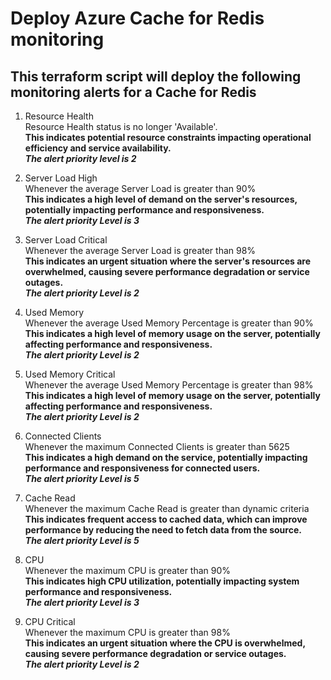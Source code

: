 # Deploy Azure Cache for Redis monitoring
## This terraform script will deploy the following monitoring alerts for a Cache for Redis

1. Resource Health  
Resource Health status is no longer 'Available'.  
**This indicates potential resource constraints impacting operational efficiency and service availability.**  
***The alert priority level is 2***  

2. Server Load High  
Whenever the average Server Load is greater than 90%  
**This indicates a high level of demand on the server's resources, potentially impacting performance and responsiveness.**  
***The alert priority Level is 3***  

3. Server Load Critical  
Whenever the average Server Load is greater than 98%  
**This indicates an urgent situation where the server's resources are overwhelmed, causing severe performance degradation or service outages.**  
***The alert priority Level is 2***  

4. Used Memory  
Whenever the average Used Memory Percentage is greater than 90%  
**This indicates a high level of memory usage on the server, potentially affecting performance and responsiveness.**  
***The alert priority Level is 2***  

5. Used Memory Critical  
Whenever the average Used Memory Percentage is greater than 98%  
**This indicates a high level of memory usage on the server, potentially affecting performance and responsiveness.**  
***The alert priority Level is 2***  

6. Connected Clients  
Whenever the maximum Connected Clients is greater than 5625  
**This indicates a high demand on the service, potentially impacting performance and responsiveness for connected users.**  
***The alert priority Level is 5***  

7. Cache Read  
Whenever the maximum Cache Read is greater than dynamic criteria  
**This indicates frequent access to cached data, which can improve performance by reducing the need to fetch data from the source.**  
***The alert priority Level is 5***  

8. CPU  
Whenever the maximum CPU is greater than 90%  
**This indicates high CPU utilization, potentially impacting system performance and responsiveness.**  
***The alert priority Level is 3***  

9. CPU Critical  
Whenever the maximum CPU is greater than 98%  
**This indicates an urgent situation where the CPU is overwhelmed, causing severe performance degradation or service outages.**  
***The alert priority Level is 2***  





